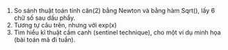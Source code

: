 1. So sánh thuật toán tính căn(2) bằng Newton và bằng hàm Sqrt(), lấy 6 chữ số sau dấu phẩy.
2. Tương tự câu trên, nhưng với exp(x)
3. Tìm hiểu kĩ thuật cầm canh (sentinel technique), cho một ví dụ minh họa (bài toán mã đi tuần).
